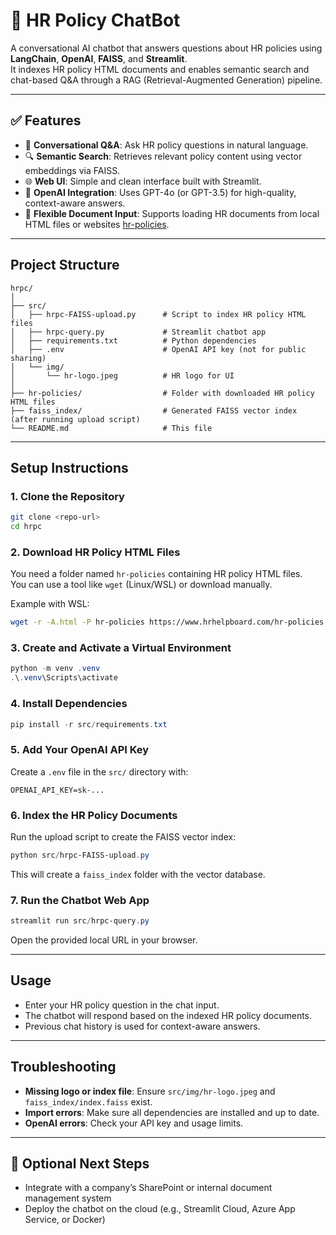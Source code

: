 # 🧠 HR Policy ChatBot

A conversational AI chatbot that answers questions about HR policies using **LangChain**, **OpenAI**, **FAISS**, and **Streamlit**.  
It indexes HR policy HTML documents and enables semantic search and chat-based Q&A through a RAG (Retrieval-Augmented Generation) pipeline.

---

## ✅ Features

- 💬 **Conversational Q&A**: Ask HR policy questions in natural language.
- 🔍 **Semantic Search**: Retrieves relevant policy content using vector embeddings via FAISS.
- 🌐 **Web UI**: Simple and clean interface built with Streamlit.
- 🤖 **OpenAI Integration**: Uses GPT-4o (or GPT-3.5) for high-quality, context-aware answers.
- 📂 **Flexible Document Input**: Supports loading HR documents from local HTML files or websites [hr-policies](https://www.hrhelpboard.com/hr-policies.html).

---

## Project Structure

```
hrpc/
│
├── src/
│   ├── hrpc-FAISS-upload.py      # Script to index HR policy HTML files
│   ├── hrpc-query.py             # Streamlit chatbot app
│   ├── requirements.txt          # Python dependencies
│   ├── .env                      # OpenAI API key (not for public sharing)
│   └── img/
│       └── hr-logo.jpeg          # HR logo for UI
│
├── hr-policies/                  # Folder with downloaded HR policy HTML files
├── faiss_index/                  # Generated FAISS vector index (after running upload script)
└── README.md                     # This file
```

---

## Setup Instructions

### 1. Clone the Repository

```bash
git clone <repo-url>
cd hrpc
```

### 2. Download HR Policy HTML Files

You need a folder named `hr-policies` containing HR policy HTML files.  
You can use a tool like `wget` (Linux/WSL) or download manually.

Example with WSL:
```bash
wget -r -A.html -P hr-policies https://www.hrhelpboard.com/hr-policies.html
```

### 3. Create and Activate a Virtual Environment

```powershell
python -m venv .venv
.\.venv\Scripts\activate
```

### 4. Install Dependencies

```powershell
pip install -r src/requirements.txt
```

### 5. Add Your OpenAI API Key

Create a `.env` file in the `src/` directory with:
```
OPENAI_API_KEY=sk-...
```

### 6. Index the HR Policy Documents

Run the upload script to create the FAISS vector index:
```powershell
python src/hrpc-FAISS-upload.py
```
This will create a `faiss_index` folder with the vector database.

### 7. Run the Chatbot Web App

```powershell
streamlit run src/hrpc-query.py
```
Open the provided local URL in your browser.

---

## Usage

- Enter your HR policy question in the chat input.
- The chatbot will respond based on the indexed HR policy documents.
- Previous chat history is used for context-aware answers.

---

## Troubleshooting

- **Missing logo or index file**: Ensure `src/img/hr-logo.jpeg` and `faiss_index/index.faiss` exist.
- **Import errors**: Make sure all dependencies are installed and up to date.
- **OpenAI errors**: Check your API key and usage limits.

---

## 📌 Optional Next Steps
- Integrate with a company’s SharePoint or internal document management system
- Deploy the chatbot on the cloud (e.g., Streamlit Cloud, Azure App Service, or Docker)
